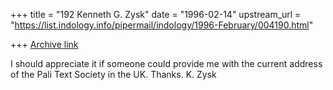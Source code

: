 +++
title = "192 Kenneth G. Zysk"
date = "1996-02-14"
upstream_url = "https://list.indology.info/pipermail/indology/1996-February/004190.html"

+++
[Archive link](https://list.indology.info/pipermail/indology/1996-February/004190.html)


I should appreciate it if someone could provide me with the current 
address of the Pali Text Society in the UK. Thanks. K. Zysk




